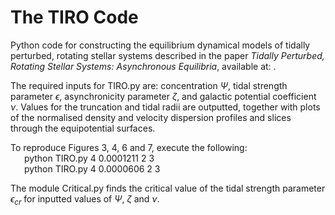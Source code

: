 # The TIRO Code

Python code for constructing the equilibrium dynamical models of tidally perturbed, rotating stellar systems described in the paper _Tidally Perturbed, Rotating Stellar Systems: Asynchronous Equilibria_, available at: .

The required inputs for TIRO.py are: concentration $\Psi$, tidal strength parameter $\epsilon$, asynchronicity parameter $\zeta$, and galactic potential coefficient $\nu$. Values for the truncation and tidal radii are outputted, together with plots of the normalised density and velocity dispersion profiles and slices through the equipotential surfaces.

To reproduce Figures 3, 4, 6 and 7, execute the following: \
&ensp; &ensp; python TIRO.py 4 0.0001211 2 3 \
&ensp; &ensp; python TIRO.py 4 0.0000606 2 3

The module Critical.py finds the critical value of the tidal strength parameter $\epsilon_{cr}$ for inputted values of $\Psi$, $\zeta$ and $\nu$.
